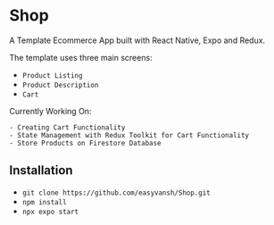 # Shop

A Template Ecommerce App built with React Native, Expo and Redux.

The template uses three main screens: 
- `Product Listing`
- `Product Description`
- `Cart`

Currently Working On:

    - Creating Cart Functionality
    - State Management with Redux Toolkit for Cart Functionality
    - Store Products on Firestore Database
    
<!-- The optional other applications are:

    - Analytics
    - Discounts
    - Legal
    - Hero
    - Nodes Plus
    - Store
    - Subscribers
    - Customer care
   -->

## Installation


*  `git clone https://github.com/easyvansh/Shop.git`
*  `npm install `
*  `npx expo start`

